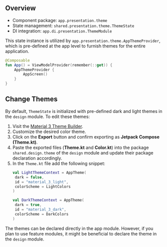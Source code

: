 ## Overview

- Component package: `app.presentation.theme`
- State management: `shared.presentation.theme.ThemeState`
- DI integration: `app.di.presentation.ThemeModule`

This state instance is utilized by `app.presentation.theme.AppThemeProvider`, which is pre-defined at the app level to furnish themes for the entire application.

```kotlin
@Composable
fun App() = ViewModelProvider(remember(::get)) {
    AppThemeProvider {
        AppScreen()
    }
}
```

## Change Themes

By default, `ThemeState` is initialized with pre-defined dark and light themes in the `design` module. To edit these themes:

1. Visit the [Material 3 Theme Builder](https://m3.material.io/theme-builder#/custom).
2. Customize the desired color theme.
3. Click on the **Export** button and confirm exporting as **Jetpack Compose (Theme.kt)**.
4. Paste the exported files (**Theme.kt** and **Color.kt**) into the package `shared.design.theme` of the `design` module and update their package declaration accordingly.
5. In the `Theme.kt` file add the following snippet:
   ```kotlin
   val LightThemeContext = AppTheme(
    dark = false,
    id = "material_3_light",
    colorScheme = LightColors
   )

   val DarkThemeContext = AppTheme(
    dark = true,
    id = "material_3_dark",
    colorScheme = DarkColors
   )
   ```

The themes can be declared directly in the app module. However, if you plan to use feature modules, it might be beneficial to declare the theme in the `design` module.
